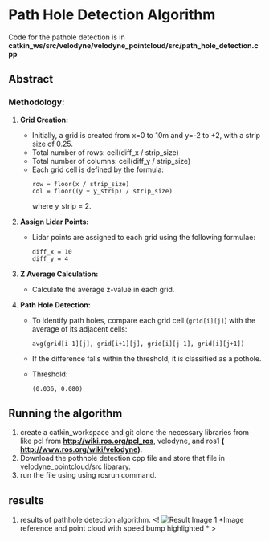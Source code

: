# Path Hole Detection Algorithm
Code for the pathole detection is in **catkin_ws/src/velodyne/velodyne_pointcloud/src/path_hole_detection.cpp**
## Abstract

### Methodology:

1. **Grid Creation:**
   - Initially, a grid is created from x=0 to 10m and y=-2 to +2, with a strip size of 0.25.
   - Total number of rows: ceil(diff_x / strip_size)
   - Total number of columns: ceil(diff_y / strip_size)
   - Each grid cell is defined by the formula:
     ```
     row = floor(x / strip_size)
     col = floor((y + y_strip) / strip_size)
     ```
     where y_strip = 2.

2. **Assign Lidar Points:**
   - Lidar points are assigned to each grid using the following formulae:
     ```
     diff_x = 10
     diff_y = 4
     ```

3. **Z Average Calculation:**
   - Calculate the average z-value in each grid.

4. **Path Hole Detection:**
   - To identify path holes, compare each grid cell (`grid[i][j]`) with the average of its adjacent cells:
     ```
     avg(grid[i-1][j], grid[i+1][j], grid[i][j-1], grid[i][j+1])
     ```
   - If the difference falls within the threshold, it is classified as a pothole.
   
   - Threshold:
     ```
     (0.036, 0.080)
     ```

## Running the algorithm 
1. create a catkin_workspace and git clone the necessary libraries from like pcl from **http://wiki.ros.org/pcl_ros**, velodyne, and ros1 **( http://www.ros.org/wiki/velodyne)**.
2. Download the pothhole detection cpp file and store that file in velodyne_pointcloud/src libarary.
3. run the file using using rosrun command.

## results

1. results of pathhole detection algorithm.
<!  ![Result Image 1](results/paper_5_d2_25.49_cropped.png)
*Image reference and point cloud with speed bump highlighted * >

     

